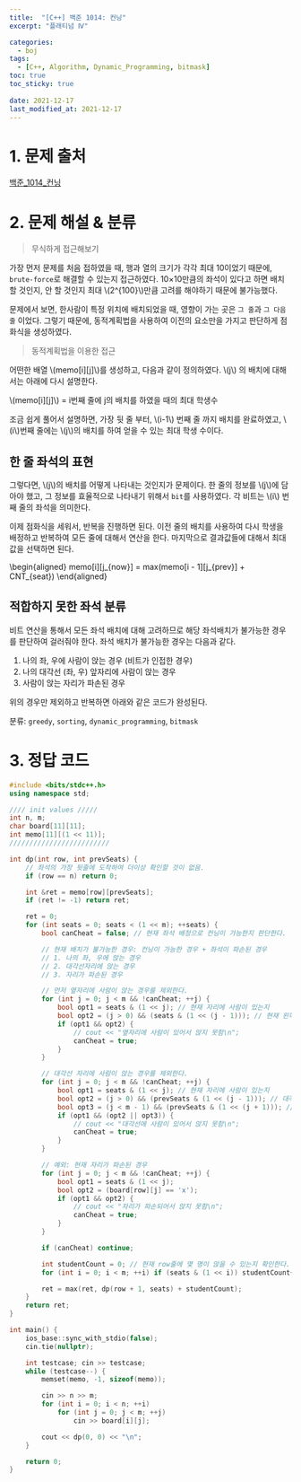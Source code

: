 ```yaml
---
title:  "[C++] 백준 1014: 컨닝"
excerpt: "플래티넘 Ⅳ"

categories:
  - boj
tags:
  - [C++, Algorithm, Dynamic_Programming, bitmask]
toc: true
toc_sticky: true
 
date: 2021-12-17
last_modified_at: 2021-12-17
---
```


# 1. 문제 출처
[백준_1014_컨닝](https://www.acmicpc.net/problem/1014)

# 2. 문제 해설 & 분류
> 무식하게 접근해보기

가장 먼저 문제를 처음 접하였을 때, 행과 열의 크기가 각각 최대 10이었기 때문에, `brute-force`로 해결할 수 있는지 접근하였다. 10×10만큼의 좌석이 있다고 하면 배치할 것인지, 안 할 것인지 최대 \\(2^{100}\\)만큼 고려를 해야하기 때문에 불가능했다.

문제에서 보면, 한사람이 특정 위치에 배치되었을 때, 영향이 가는 곳은 `그 줄`과 `그 다음줄` 이었다. 그렇기 때문에, 동적계획법을 사용하여 이전의 요소만을 가지고 판단하게 점화식을 생성하였다.

> 동적계획법을 이용한 접근

어떤한 배열 \\(memo[i][j]\\)를 생성하고, 다음과 같이 정의하였다. \\(j\\) 의 배치에 대해서는 아래에 다시 설명한다.

\\(memo[i][j]\\) = i번째 줄에 j의 배치를 하였을 때의 최대 학생수

조금 쉽게 풀어서 설명하면, 가장 뒷 줄 부터, \\(i-1\\) 번째 줄 까지 배치를 완료하였고, \\(i\\)번째 줄에는 \\(j\\)의 배치를 하여 얻을 수 있는 최대 학생 수이다.

한 줄 좌석의 표현
---
그렇다면, \\(j\\)의 배치를 어떻게 나타내는 것인지가 문제이다. 한 줄의 정보를 \\(j\\)에 담아야 했고, 그 정보를 효율적으로 나타내기 위해서 `bit`를 사용하였다. 각 비트는 \\(i\\) 번째 줄의 좌석을 의미한다.

이제 점화식을 세워서, 반복을 진행하면 된다. 이전 줄의 배치를 사용하여 다시 학생을 배정하고 반복하여 모든 줄에 대해서 연산을 한다. 마지막으로 결과값들에 대해서 최대값을 선택하면 된다.

\begin{aligned}
    memo[i][j_{now}] = max(memo[i - 1][j_{prev}] + CNT_{seat})
\end{aligned}

적합하지 못한 좌석 분류
---
비트 연산을 통해서 모든 좌석 배치에 대해 고려하므로 해당 좌석배치가 불가능한 경우를 판단하여 걸러줘야 한다. 좌석 배치가 불가능한 경우는 다음과 같다.
1. 나의 좌, 우에 사람이 앉는 경우 (비트가 인접한 경우)
2. 나의 대각선 (좌, 우) 앞자리에 사람이 앉는 경우
3. 사람이 앉는 자리가 파손된 경우

위의 경우만 제외하고 반복하면 아래와 같은 코드가 완성된다.

분류: `greedy`, `sorting`, `dynamic_programming`, `bitmask`

# 3. 정답 코드
```cpp
#include <bits/stdc++.h>
using namespace std;

//// init values /////
int n, m;
char board[11][11];
int memo[11][(1 << 11)];
/////////////////////////

int dp(int row, int prevSeats) {
    // 좌석의 가장 뒷줄에 도착하여 더이상 확인할 것이 없음.
    if (row == n) return 0;

    int &ret = memo[row][prevSeats];
    if (ret != -1) return ret;

    ret = 0;
    for (int seats = 0; seats < (1 << m); ++seats) {
        bool canCheat = false; // 현재 좌석 배정으로 컨닝이 가능한지 판단한다.

        // 현재 배치가 불가능한 경우: 컨닝이 가능한 경우 + 좌석이 파손된 경우
        // 1. 나의 좌, 우에 앉는 경우
        // 2. 대각선자리에 앉는 경우
        // 3. 자리가 파손된 경우

        // 먼저 옆자리에 사람이 앉는 경우를 제외한다.
        for (int j = 0; j < m && !canCheat; ++j) {
            bool opt1 = seats & (1 << j); // 현재 자리에 사람이 있는지
            bool opt2 = (j > 0) && (seats & (1 << (j - 1))); // 현재 왼쪽 자리에 사람이 잇는지
            if (opt1 && opt2) {
                // cout << "옆자리에 사람이 있어서 앉지 못함\n";
                canCheat = true;
            }
        }

        // 대각선 자리에 사람이 앉는 경우를 제외한다.
        for (int j = 0; j < m && !canCheat; ++j) {
            bool opt1 = seats & (1 << j); // 현재 자리에 사람이 있는지
            bool opt2 = (j > 0) && (prevSeats & (1 << (j - 1))); // 대각선 왼쪽에 사람이 있는지
            bool opt3 = (j < m - 1) && (prevSeats & (1 << (j + 1))); // 대각선 오른쪽에 사람이 있는지
            if (opt1 && (opt2 || opt3)) {
                // cout << "대각선에 사람이 있어서 앉지 못함\n";
                canCheat = true;
            }
        }

        // 예외: 현재 자리가 파손된 경우
        for (int j = 0; j < m && !canCheat; ++j) {
            bool opt1 = seats & (1 << j);
            bool opt2 = (board[row][j] == 'x');
            if (opt1 && opt2) {
                // cout << "자리가 파손되어서 앉지 못함\n";
                canCheat = true;
            }
        }

        if (canCheat) continue;

        int studentCount = 0; // 현재 row줄에 몇 명이 앉을 수 있는지 확인한다.
        for (int i = 0; i < m; ++i) if (seats & (1 << i)) studentCount++;

        ret = max(ret, dp(row + 1, seats) + studentCount);
    }
    return ret;
}

int main() {
    ios_base::sync_with_stdio(false);
    cin.tie(nullptr);

    int testcase; cin >> testcase;
    while (testcase--) {
        memset(memo, -1, sizeof(memo));

        cin >> n >> m;
        for (int i = 0; i < n; ++i) 
            for (int j = 0; j < m; ++j) 
                cin >> board[i][j];

        cout << dp(0, 0) << "\n";
    }

    return 0;
}
```


